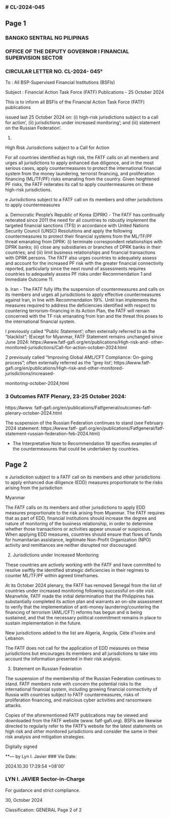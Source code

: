 ### # CL-2024-045

## Page 1

### BANGKO SENTRAL NG PILIPINAS

### OFFICE OF THE DEPUTY GOVERNOR I FINANCIAL SUPERVISION SECTOR

### CIRCULAR LETTER NO. CL-2024- 045°

To : All BSP-Supervised Financial Institutions (BSFls)

Subject : Financial Action Task Force (FATF) Publications - 25 October 2024

This is to inform all BSFIs of the Financial Action Task Force (FATF) publications

issued last 25 October 2024 on: (i) high-risk jurisdictions subject to a call for action’, (ii) jurisdictions under increased monitoring’; and (iii) statement on the Russian Federation’.

1.

High Risk Jurisdictions subject to a Call for Action

For all countries identified as high risk, the FATF calls on all members and urges all jurisdictions to apply enhanced due diligence, and in the most serious cases, apply countermeasures to protect the international financial system from the money laundering, terrorist financing, and proliferation financing (ML/TF/PF) risks emanating from the country. Given heightened PF risks, the FATF reiterates its call to apply countermeasures on these high-risk jurisdictions.

e Jurisdictions subject to a FATF call on its members and other jurisdictions to apply countermeasures

a. Democratic People’s Republic of Korea (DPRK) - The FATF has continually reiterated since 2011 the need for all countries to robustly implement the targeted financial sanctions (TFS) in accordance with United Nations Security Council (UNSC) Resolutions and apply the following countermeasures to protect their financial systems from the ML/TF/PF threat emanating from DPRK: (i) terminate correspondent relationships with DPRK banks; (ii) close any subsidiaries or branches of DPRK banks in their countries; and (iii) limit business relationships and financial transactions with DPRK persons. The FATF also urges countries to adequately assess and account for the increased PF risk with the greater financial connectivity reported, particularly since the next round of assessments requires countries to adequately assess PF risks under Recommendation 1 and Immediate Outcome 11.

b. Iran - The FATF fully lifts the suspension of countermeasures and calls on its members and urges all jurisdictions to apply effective countermeasures against Iran, in line with Recommendation 19%. Until Iran implements the measures required to address the deficiencies identified with respect to countering terrorism-financing in its Action Plan, the FATF will remain concerned with the TF risk emanating from Iran and the threat this poses to the international financial system.

I previously called “Public Statement’; often externally referred to as the “blacklist”; (Except for Myanmar, FATF Statement remains unchanged since June 2024: https:/Awww.fatf-gafi.org/en/publications/High-risk-and- other-monitored-jurisdictions/Call-for-action-october-2024.html

2 previously called “Improving Global AML/CFT Compliance: On-going process”; often externally referred as the “grey list’; https:/Awww.fatf-gafi.org/en/publications/High-risk-and-other-monitored-jurisdictions/increased-

monitoring-october-2024,html

### 3 Outcomes FATF Plenary, 23-25 October 2024:

https:/Awww. fatf-gafi.org/en/publications/Fatfgeneral/outcomes-fatf-plenary-october-2024.html

The suspension of the Russian Federation continues to stand (see February 2024 statement: https:/Awww.fatf- gafi.org/en/publications/Fatfgeneral/fatf-statement-russian-federation-feb-2024.html)

* The Interpretative Note to Recommendation 19 specifies examples of the countermeasures that could be undertaken by countries.

## Page 2

e Jurisdiction subject to a FATF call on its members and other jurisdictions to apply enhanced due diligence (EDD) measures proportionate to the risks arising from the jurisdiction

Myanmar

The FATF calls on its members and other jurisdictions to apply EDD measures proportionate to the risk arising from Myanmar. The FATF requires that as part of EDD, financial institutions should increase the degree and nature of monitoring of the business relationship, in order to determine whether those transactions or activities appear unusual or suspicious. When applying EDD measures, countries should ensure that flows of funds for humanitarian assistance, legitimate Non-Profit Organization (NPO) activity and remittances are neither disrupted nor discouraged.

2. Jurisdictions under Increased Monitoring

These countries are actively working with the FATF and have committed to resolve swiftly the identified strategic deficiencies in their regimes to counter ML/TF/PF within agreed timeframes.

At its October 2024 plenary, the FATF has removed Senegal from the list of countries under increased monitoring following successful on-site visit. Meanwhile, FATF made the initial determination that the Philippines has substantially completed its action plan and warrants an on-site assessment to verify that the implementation of anti-money laundering/countering the financing of terrorism (AML/CFT) reforms has begun and is being sustained, and that the necessary political commitment remains in place to sustain implementation in the future.

New jurisdictions added to the list are Algeria, Angola, Céte d'Ivoire and Lebanon.

The FATF does not call for the application of EDD measures on these jurisdictions but encourages its members and all jurisdictions to take into account the information presented in their risk analysis.

3. Statement on Russian Federation

The suspension of the membership of the Russian Federation continues to stand. FATF members note with concern the potential risks to the international financial system, including growing financial connectivity of Russia with countries subject to FATF countermeasures, risks of proliferation financing, and malicious cyber activities and ransomware attacks.

Copies of the aforementioned FATF publications may be viewed and downloaded from the FATF website (www. fatf-gafi.org). BSFls are likewise directed to regularly refer to the FATF’s website for the latest statements on high risk and other monitored jurisdictions and consider the same in their risk analysis and mitigation strategies.

Digitally signed

**— by Lyn I. Javier ### Vie Date:

2024.10.30 17:29:54 +08'00'

### LYN I. JAVIER Sector-in-Charge

For guidance and strict compliance.

30, October 2024

Classification: GENERAL Page 2 of 2 